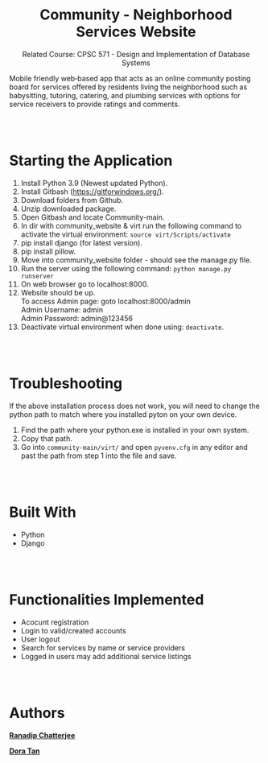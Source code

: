 <h1 align="center">Community - Neighborhood Services Website</h1>

<p align="center">Related Course: CPSC 571 - Design and Implementation of Database Systems</p>

<p> Mobile friendly web‑based app that acts as an online community posting board for services offered by residents living the neighborhood such
as babysitting, tutoring, catering, and plumbing services with options for service receivers to provide ratings and comments.

<br></br>

# Starting the Application
1. Install Python 3.9 (Newest updated Python). <br>
2. Install Gitbash (https://gitforwindows.org/). <br>
3. Download folders from Github. <br>
4. Unzip downloaded package. <br>
5. Open Gitbash and locate Community-main. <br>
6. In dir with community_website & virt run the following command to activate the virtual environment: `source virt/Scripts/activate` <br>
7. pip install django (for latest version). <br>
8. pip install pillow. <br>
9. Move into community_website folder - should see the manage.py file. <br>
10. Run the server using the following command: `python manage.py runserver` <br>
11. On web browser go to localhost:8000. <br>
12. Website should be up. <br>
        To access Admin page: goto localhost:8000/admin <br>
            Admin Username: admin <br>
            Admin Password: admin@123456 <br>
13. Deactivate virtual environment when done using: `deactivate`.

<br></br>

# Troubleshooting
If the above installation process does not work, you will need to change the python path to match where you installed pyton on your own device.

1. Find the path where your python.exe is installed in your own system. <br>
2. Copy that path. <br>
3. Go into `community-main/virt/` and open `pyvenv.cfg` in any editor and past the path from step 1 into the file and save.

<br></br>

# Built With
- Python
- Django

<br></br>

# Functionalities Implemented
- Acocunt registration
- Login to valid/created accounts
- User logout
- Search for services by name or service providers
- Logged in users may add additional service listings 

<br></br>

# Authors

[**Ranadip Chatterjee**](https://github.com/oBhodrolok)

[**Dora Tan**](https://github.com/DoughraT)
